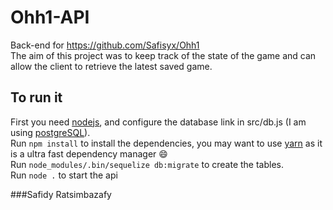 # Ohh1-API
Back-end for https://github.com/Safisyx/Ohh1  
The aim of this project was to keep track of the state of the game and can allow the client to retrieve the latest saved game.  
## To run it
First you need [nodejs](https://nodejs.org/en/), and configure the database link in src/db.js (I am using [postgreSQL](https://www.postgresql.org/)).  
Run ```npm install``` to install the dependencies, you may want to use [yarn](https://yarnpkg.com/en/) as it is a ultra fast dependency manager :smile:  
Run ```node_modules/.bin/sequelize db:migrate``` to create the tables.  
Run ```node .``` to start the api

###Safidy Ratsimbazafy

